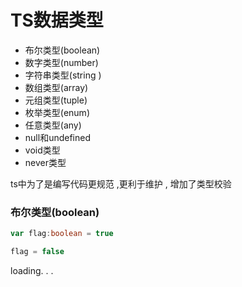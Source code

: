 # TS数据类型



- 布尔类型(boolean)
- 数字类型(number)
- 字符串类型(string )
- 数组类型(array)
- 元组类型(tuple)
- 枚举类型(enum)
- 任意类型(any)
- null和undefined
- void类型
- never类型





ts中为了是编写代码更规范  ,更利于维护 , 增加了类型校验



### 布尔类型(boolean)



```ts
var flag:boolean = true

flag = false
```





loading. . .



































